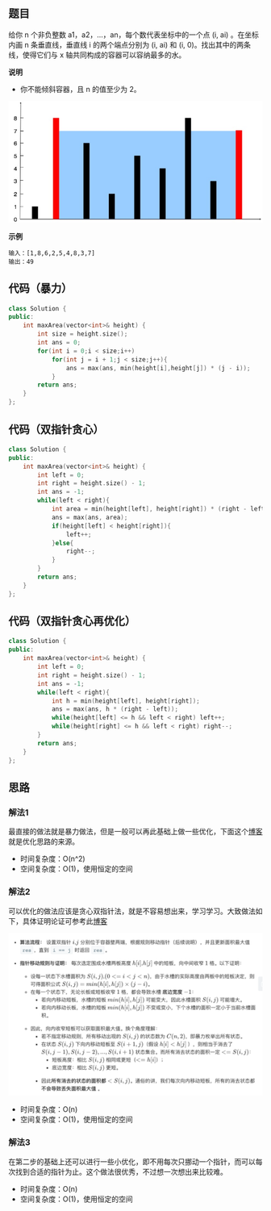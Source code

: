 ## 题目
给你 n 个非负整数 a1，a2，...，an，每个数代表坐标中的一个点 (i, ai) 。在坐标内画 n 条垂直线，垂直线 i 的两个端点分别为 (i, ai) 和 (i, 0)。找出其中的两条线，使得它们与 x 轴共同构成的容器可以容纳最多的水。

**说明**

* 你不能倾斜容器，且 n 的值至少为 2。

![](static/11.jpg)

**示例**
```
输入：[1,8,6,2,5,4,8,3,7]
输出：49
```

## 代码（暴力）
```C++
class Solution {
public:
    int maxArea(vector<int>& height) {
        int size = height.size();
        int ans = 0;
        for(int i = 0;i < size;i++)
            for(int j = i + 1;j < size;j++){
                ans = max(ans, min(height[i],height[j]) * (j - i));
            }
        return ans;
    }
};
```

## 代码（双指针贪心）
```C++
class Solution {
public:
    int maxArea(vector<int>& height) {
        int left = 0;
        int right = height.size() - 1;
        int ans = -1;
        while(left < right){
            int area = min(height[left], height[right]) * (right - left);
            ans = max(ans, area);
            if(height[left] < height[right]){
                left++;
            }else{
                right--;
            }
        }
        return ans;
    }
};
```

## 代码（双指针贪心再优化）
```C++
class Solution {
public:
    int maxArea(vector<int>& height) {
        int left = 0;
        int right = height.size() - 1;
        int ans = -1;
        while(left < right){
            int h = min(height[left], height[right]);
            ans = max(ans, h * (right - left));
            while(height[left] <= h && left < right) left++;
            while(height[right] <= h && left < right) right--;
        }
        return ans;
    }
};
```

## 思路

### 解法1

最直接的做法就是暴力做法，但是一般可以再此基础上做一些优化，下面这个[博客](https://leetcode-cn.com/problems/container-with-most-water/solution/bao-li-fa-de-you-hua-ke-yi-de-dao-shuang-zhi-zhen-/)就是优化思路的来源。

* 时间复杂度：O(n^2)
* 空间复杂度：O(1)，使用恒定的空间

### 解法2

可以优化的做法应该是贪心双指针法，就是不容易想出来，学习学习。大致做法如下，具体证明论证可参考此[博客](https://leetcode-cn.com/problems/container-with-most-water/solution/sheng-zui-duo-shui-de-rong-qi-by-leetcode-solution/)

![](static/11.png)

* 时间复杂度：O(n)
* 空间复杂度：O(1)，使用恒定的空间


### 解法3

在第二步的基础上还可以进行一些小优化，即不用每次只挪动一个指针，而可以每次找到合适的指针为止。这个做法很优秀，不过想一次想出来比较难。

* 时间复杂度：O(n)
* 空间复杂度：O(1)，使用恒定的空间
